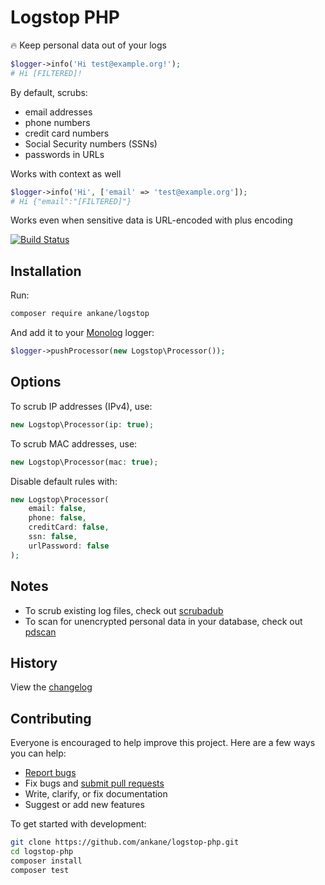 # Logstop PHP

:fire: Keep personal data out of your logs

```php
$logger->info('Hi test@example.org!');
# Hi [FILTERED]!
```

By default, scrubs:

- email addresses
- phone numbers
- credit card numbers
- Social Security numbers (SSNs)
- passwords in URLs

Works with context as well

```php
$logger->info('Hi', ['email' => 'test@example.org']);
# Hi {"email":"[FILTERED]"}
```

Works even when sensitive data is URL-encoded with plus encoding

[![Build Status](https://github.com/ankane/logstop-php/workflows/build/badge.svg?branch=master)](https://github.com/ankane/logstop-php/actions)

## Installation

Run:

```sh
composer require ankane/logstop
```

And add it to your [Monolog](https://github.com/Seldaek/monolog) logger:

```php
$logger->pushProcessor(new Logstop\Processor());
```

## Options

To scrub IP addresses (IPv4), use:

```php
new Logstop\Processor(ip: true);
```

To scrub MAC addresses, use:

```php
new Logstop\Processor(mac: true);
```

Disable default rules with:

```php
new Logstop\Processor(
    email: false,
    phone: false,
    creditCard: false,
    ssn: false,
    urlPassword: false
);
```

## Notes

- To scrub existing log files, check out [scrubadub](https://github.com/datascopeanalytics/scrubadub)
- To scan for unencrypted personal data in your database, check out [pdscan](https://github.com/ankane/pdscan)

## History

View the [changelog](CHANGELOG.md)

## Contributing

Everyone is encouraged to help improve this project. Here are a few ways you can help:

- [Report bugs](https://github.com/ankane/logstop-php/issues)
- Fix bugs and [submit pull requests](https://github.com/ankane/logstop-php/pulls)
- Write, clarify, or fix documentation
- Suggest or add new features

To get started with development:

```sh
git clone https://github.com/ankane/logstop-php.git
cd logstop-php
composer install
composer test
```
